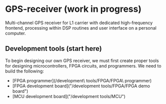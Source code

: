 # GPS-receiver (work in progress)
Multi-channel GPS receiver for L1 carrier with dedicated high-frequency frontend, processing within DSP routines and user interface on a personal computer.

## Development tools (start here)
To begin designing our own GPS receiver, we must first create proper tools for designing microcontrollers, FPGA circuits, and programmers. We need to build the following:
- [FPGA programmer](/development\ tools/FPGA/FPGA\ programmer)
- [FPGA development board]("/development tools/FPGA/FPGA demo board")
- [MCU development board]("/development tools/MCU")

